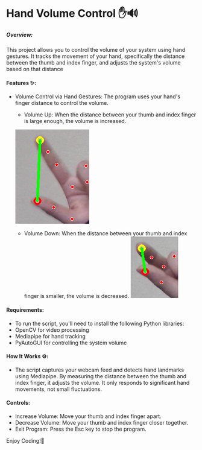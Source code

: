 # Hand Volume Control ✋🔊

##### Overview:
 This project allows you to control the volume of your system using hand gestures. It tracks the movement of your hand, specifically the distance between the thumb and index finger, and adjusts the system's volume based on that distance

#### Features ✨:
* Volume Control via Hand Gestures: The program uses your hand's finger distance to control the volume.

    - Volume Up: When the distance between your thumb and index finger is large enough, the volume is increased.
        
    ![alt text](image.png) 

    - Volume Down: When the distance between your thumb and index finger is smaller, the volume is decreased.
    ![alt text](image-1.png)

#### Requirements:
* To run the script, you'll need to install the following Python libraries:
 * OpenCV for video processing
 * Mediapipe for hand tracking
 * PyAutoGUI for controlling the system volume


#### How It Works ⚙️:
 * The script captures your webcam feed and detects hand landmarks using Mediapipe. By measuring the distance between the thumb and index finger, it adjusts the volume. It only responds to significant hand movements, not small fluctuations.

 #### Controls:
* Increase Volume: Move your thumb and index finger apart.
* Decrease Volume: Move your thumb and index finger closer together.
* Exit Program: Press the Esc key to stop the program.

Enjoy Coding!🚀

